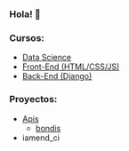 ### Hola! 👋

### Cursos:
- [Data Science](https://github.com/carabedo/apdatos)
- [Front-End (HTML/CSS/JS)](https://github.com/carabedo/dw2)
- [Back-End (Django)](https://github.com/carabedo/django)

### Proyectos:
- [Apis](https://github.com/carabedo/apis)
  - [bondis](https://carabedo.github.io/apis/bondis/home/) 
- iamend_ci

<!--
**carabedo/carabedo** is a ✨ _special_ ✨ repository because its `README.md` (this file) appears on your GitHub profile.

Here are some ideas to get you started:

- 🔭 I’m currently working on ...
- 🌱 I’m currently learning ...
- 👯 I’m looking to collaborate on ...
- 🤔 I’m looking for help with ...
- 💬 Ask me about ...
- 📫 How to reach me: ...
- 😄 Pronouns: ...
- ⚡ Fun fact: ...
-->
